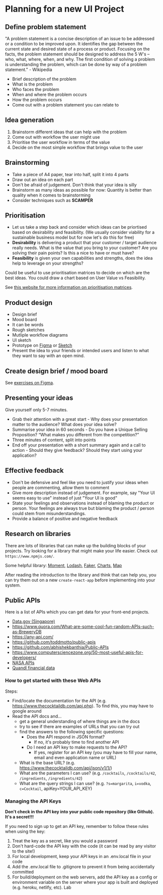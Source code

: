 # Planning for a new UI Project

## Define problem statement

"A problem statement is a concise description of an issue to be addressed or a condition to be improved upon. It identifies the gap between the current state and desired state of a process or product. Focusing on the facts, the problem statement should be designed to address the 5 W's – who, what, where, when, and why. The first condition of solving a problem is understanding the problem, which can be done by way of a problem statement." - Wikipedia

- Brief description of the problem
- What is the problem
- Who faces the problem
- When and where the problem occurs
- How the problem occurs
- Come out with a problem statement you can relate to

## Idea generation

1. Brainstorm different ideas that can help with the problem
2. Come out with workflow the user might use
3. Prioritise the user workflow in terms of the value
4. Decide on the most simple workflow that brings value to the user

## Brainstorming

- Take a piece of A4 paper, tear into half, split it into 4 parts
- Draw out an idea on each part
- Don't be afraid of judgement. Don't think that your idea is silly
- Brainstorm as many ideas as possible for now: Quantity is better than quality when it comes to brainstorming
- Consider techniques such as **SCAMPER**

## Prioritisation

- Let us take a step back and consider which ideas can be priortised based on desirability and feasibility. (We usually consider viability for a sustainable business model but for now let's do this for free)
- **Desirability** is delivering a product that your customer / target audience really needs. What is the value that you bring to your customer? Are you solving their pain points? Is this a nice to have or must have?
- **Feasibility** is given your own capabilities and strengths, does the idea help to leverage on your strengths?

Could be useful to use prioritisation matrices to decide on which are the best ideas. You could draw a chart based on User Value vs Feasibility.

See [this website for more information on prioritisation matrices](https://www.nngroup.com/articles/prioritization-matrices/).

## Product design

- Design brief
- Mood board
- It can be words
- Rough sketches
- Mutliple workflow diagrams
- UI sketch
- Prototype on [Figma](https://www.figma.com/) or [Sketch](https://www.sketch.com/)
- Present the idea to your friends or intended users and listen to what they want to say with an open mind.

## Create design brief / mood board

See [exercises on Figma](https://www.figma.com/file/cBhTeRdS3e1XqN6CzXGgA3/Design-Brief-and-Mood-Board-Exercise?node-id=0%3A1).

## Presenting your ideas

Give yourself only 5-7 minutes.

- Grab their attention with a great start - Why does your presentation matter to the audience? What does your idea solve?
- Summarise your idea in 60 seconds - Do you have a Unique Selling Proposition? “What makes you different from the competition?”
- Three minutes of content, split into points
- End off your presentation with a short summary again and a call to action - Should they give feedback? Should they start using your application?

## Effective feedback

- Don't be defensive and feel like you need to justify your ideas when people are commenting, allow them to comment
- Give more description instead of judgement. For example, say "Your UI seems easy to use" instead of just "Your UI is good"
- State your feelings and observations instead of blaming the product or person. Your feelings are always true but blaming the product / person could stem from misunderstandings.
- Provide a balance of positive and negative feedback

## Research on libraries

There are lots of libraries that can make up the building blocks of your projects.
Try looking for a library that might make your life easier.
Check out `https://www.npmjs.com/`.

Some helpful library: [Moment](https://www.npmjs.com/package/moment), [Lodash](https://www.npmjs.com/package/lodash), [Faker](https://www.npmjs.com/package/faker), [Charts](https://www.npmjs.com/package/react-chartjs-2), [Map](https://www.npmjs.com/package/google-map-react)

After reading the introduction to the library and think that can help you, you can try them out on a new `create-react-app` before implementing into your system.

## Public APIs

Here is a list of APIs which you can get data for your front-end projects.

- [Data.gov (Singapore)](https://data.gov.sg/developer)
- https://www.quora.com/What-are-some-cool-fun-random-APIs-such-as-BreweryDB
- https://any-api.com/
- https://github.com/toddmotto/public-apis
- https://github.com/abhishekbanthia/Public-APIs
- https://www.computersciencezone.org/50-most-useful-apis-for-developers/
- [NASA APIs](https://api.nasa.gov/)
- [Quandl financial data](https://github.com/normanjoyner/node-quandl)

### How to get started with these Web APIs

Steps:

- Find/locate the documentation for the API (e.g. https://www.thecocktaildb.com/api.php). To find this, you may have to google around
- Read the API docs and...
  - get a general understanding of where things are in the docs
  - try to see if there are examples of URLs that you can try out
  - find the answers to the following specific questions:
    - Does the API respond in JSON format?
      - If no, it's probably time to find another API
    - Do I need an API key to make requests to the API?
      - If yes, register for an API key (you may have to fill your name, email and even application name or URL)
  - What is the base URL? (e.g. https://www.thecocktaildb.com/api/json/v1/1/)
  - What are the parameters I can use? (e.g. `/cocktails`, `/cocktails/42`, `/ingredients`, `/ingredients/42`)
  - What are the query strings I can use? (e.g. `?s=margarita`, `i=vodka`, `c=Cocktail`, apiKey=YOUR_API_KEY)

### Managing the API Keys

**Don't check in the API key into your public code repository (like Github). It's a secret!!!**

If you need to sign up to get an API key, remember to follow these rules when using the key:

1. Treat the key as a secret, like you would a password
2. Don't hard-code the API key with the code (it can be read by any visitor to the site!)
3. For local development, keep your API keys in an .env.local file in your code
4. Add the .env.local file to .gitignore to prevent it from being accidentally committed
5. For build/deployment on the web servers, add the API key as a config or environment variable on the server where your app is built and deployed (e.g. heroku, netlify, etc).
   Lab
